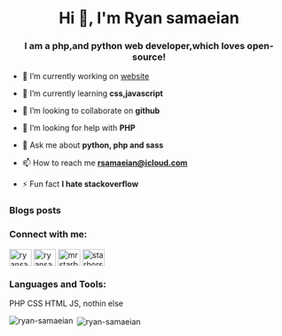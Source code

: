 <h1 align="center">Hi 👋, I'm Ryan samaeian</h1>
<h3 align="center">I am a php,and python web developer,which loves open-source!</h3>

- 🔭 I’m currently working on [website](http://codingkids4life.rf.gd/)

- 🌱 I’m currently learning **css,javascript**

- 👯 I’m looking to collaborate on **github**

- 🤝 I’m looking for help with **PHP**

- 💬 Ask me about **python, php and sass**

- 📫 How to reach me **rsamaeian@icloud.com**

- ⚡ Fun fact **I hate stackoverflow**

### Blogs posts
<!-- BLOG-POST-LIST:START -->
<!-- BLOG-POST-LIST:END -->

<h3 align="left">Connect with me:</h3>
<p align="left">
<a href="https://codepen.io/ryansamaeian" target="blank"><img align="center" src="https://cdn.jsdelivr.net/npm/simple-icons@3.0.1/icons/codepen.svg" alt="ryansamaeian" height="30" width="40" /></a>
<a href="https://dev.to/ryansamaeian" target="blank"><img align="center" src="https://cdn.jsdelivr.net/npm/simple-icons@3.0.1/icons/dev-dot-to.svg" alt="ryansamaeian" height="30" width="40" /></a>
<a href="https://twitter.com/mrstarbors" target="blank"><img align="center" src="https://cdn.jsdelivr.net/npm/simple-icons@3.0.1/icons/twitter.svg" alt="mrstarbors" height="30" width="40" /></a>
<a href="https://www.youtube.com/c/starbors" target="blank"><img align="center" src="https://cdn.jsdelivr.net/npm/simple-icons@3.0.1/icons/youtube.svg" alt="starbors" height="30" width="40" /></a>
</p>

<h3 align="left">Languages and Tools:</h3>
<p>PHP CSS HTML JS, nothin else</p>
<p><img align="left" src="https://github-readme-stats.vercel.app/api/top-langs?username=ryan-samaeian&show_icons=true&locale=en&layout=compact" alt="ryan-samaeian" /></p>

<p>&nbsp;<img align="center" src="https://github-readme-stats.vercel.app/api?username=ryan-samaeian&show_icons=true&locale=en" alt="ryan-samaeian" /></p>
